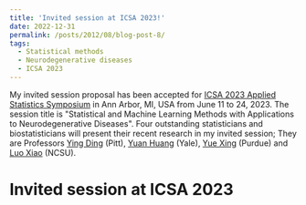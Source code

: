 ```yaml
---
title: 'Invited session at ICSA 2023!'
date: 2022-12-31
permalink: /posts/2012/08/blog-post-8/
tags:
  - Statistical methods
  - Neurodegenerative diseases
  - ICSA 2023
---
```



My invited session proposal has been accepted for [ICSA 2023 Applied Statistics Symposium](https://symposium2023.icsa.org/) in Ann Arbor, 
MI, USA from June 11 to 24, 2023. The session title is "Statistical and Machine Learning Methods with Applications to Neurodegenerative Diseases". 
Four outstanding statisticians and biostatisticians will present their recent research in my invited session; They are 
Professors [Ying Ding](https://www.sph.pitt.edu/directory/ying-ding/) (Pitt), 
[Yuan Huang](https://ysph.yale.edu/profile/yuan-huang/) (Yale), 
[Yue Xing](https://www.stat.purdue.edu/people/faculty/xing49.html/) (Purdue) 
and [Luo Xiao](https://statistics.sciences.ncsu.edu/people/lxiao5/) (NCSU).

Invited session at ICSA 2023
=====
